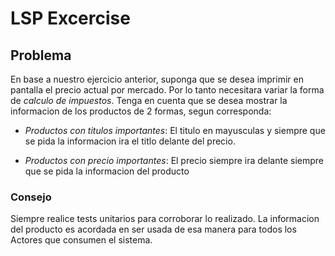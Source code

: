# LSP Excercise

## Problema

En base a nuestro ejercicio anterior, suponga que se desea imprimir en pantalla el precio actual por mercado.
Por lo tanto necesitara variar la forma de *calculo de impuestos*.
Tenga en cuenta que se desea mostrar la informacion de los productos de 2 formas, segun corresponda:

- *Productos con titulos importantes*: El titulo en mayusculas y siempre que se pida la informacion ira el titlo delante del precio.

- *Productos con precio importantes*: El precio siempre ira delante siempre que se pida la informacion del producto

### Consejo

Siempre realice tests unitarios para corroborar lo realizado.
La informacion del producto es acordada en ser usada de esa manera para todos los Actores que consumen el sistema.